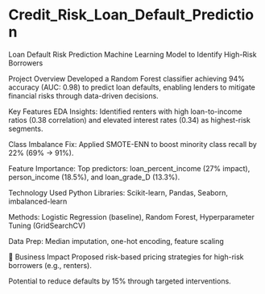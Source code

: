 # Credit_Risk_Loan_Default_Prediction

Loan Default Risk Prediction
Machine Learning Model to Identify High-Risk Borrowers

Project Overview
Developed a Random Forest classifier achieving 94% accuracy (AUC: 0.98) to predict loan defaults, enabling lenders to mitigate financial risks through data-driven decisions.

Key Features
EDA Insights: Identified renters with high loan-to-income ratios (0.38 correlation) and elevated interest rates (0.34) as highest-risk segments.

Class Imbalance Fix: Applied SMOTE-ENN to boost minority class recall by 22% (69% → 91%).

Feature Importance: Top predictors: loan_percent_income (27% impact), person_income (18.5%), and loan_grade_D (13.3%).

Technology Used
Python Libraries: Scikit-learn, Pandas, Seaborn, imbalanced-learn

Methods: Logistic Regression (baseline), Random Forest, Hyperparameter Tuning (GridSearchCV)

Data Prep: Median imputation, one-hot encoding, feature scaling

🚀 Business Impact
Proposed risk-based pricing strategies for high-risk borrowers (e.g., renters).

Potential to reduce defaults by 15% through targeted interventions.
